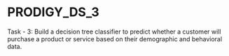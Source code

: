 # PRODIGY_DS_3
Task - 3: Build a decision tree classifier to predict whether a customer will purchase a product or service based on their demographic and behavioral data.
